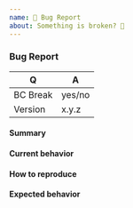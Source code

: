 ```yaml
---
name: 🐞 Bug Report
about: Something is broken? 🔨
---
```


### Bug Report

<!-- Please fill in the relevant information below to help triaging your issue. -->

|    Q        |   A
|------------ | ------
| BC Break    | yes/no
| Version     | x.y.z

#### Summary

<!-- Provide a summary desciribing the problem you are facing. -->

#### Current behavior

<!-- What is the current (buggy) behavior? -->

#### How to reproduce

<!--
  Provide steps to reproduce the issue.
  If possible, also add a code snippet with relevant configuration, classes, etc.
  Adding a failing Unit or Functional Test would help us a lot - you can submit it in a Pull Request separately,
  referencing this bug report.
-->

#### Expected behavior

<!-- What is the expected (correct) behavior? -->


